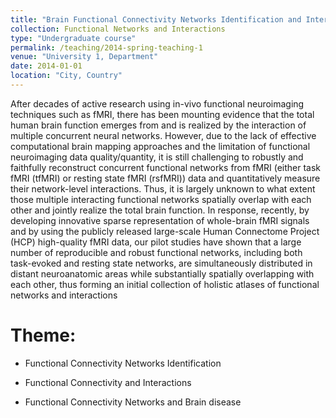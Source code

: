 ```yaml
---
title: "Brain Functional Connectivity Networks Identification and Interactions"
collection: Functional Networks and Interactions
type: "Undergraduate course"
permalink: /teaching/2014-spring-teaching-1
venue: "University 1, Department"
date: 2014-01-01
location: "City, Country"
---
```


After decades of active research using in-vivo functional neuroimaging techniques such as fMRI, there has been mounting evidence that the total human brain function emerges from and is realized by the interaction of multiple concurrent neural networks. However, due to the lack of effective computational brain mapping approaches and the limitation of functional neuroimaging data quality/quantity, it is still challenging to robustly and faithfully reconstruct concurrent functional networks from fMRI (either task fMRI (tfMRI) or resting state fMRI (rsfMRI)) data and quantitatively measure their network-level interactions. Thus, it is largely unknown to what extent those multiple interacting functional networks spatially overlap with each other and jointly realize the total brain function. In response, recently, by developing innovative sparse representation of whole-brain fMRI signals and by using the publicly released large-scale Human Connectome Project (HCP) high-quality fMRI data, our pilot studies have shown that a large number of reproducible and robust functional networks, including both task-evoked and resting state networks, are simultaneously distributed in distant neuroanatomic areas while substantially spatially overlapping with each other, thus forming an initial collection of holistic atlases of functional networks and interactions

Theme:
======
* Functional Connectivity Networks Identification

* Functional Connectivity and Interactions

* Functional Connectivity Networks and Brain disease
